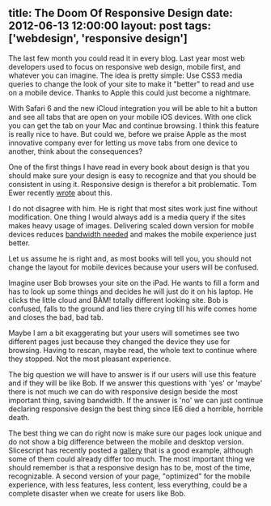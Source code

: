 title: The Doom Of Responsive Design
date: 2012-06-13 12:00:00
layout: post
tags: ['webdesign', 'responsive design']
---
The last few month you could read it in every blog. Last year most web developers used to 
focus on responsive web design, mobile first, and whatever you can imagine. The idea is 
pretty simple: Use CSS3 media queries to change the look of your site to make it "better"
 to read and use on a mobile device. Thanks to Apple this could just become a nightmare.
<!--MORE-->

With Safari 6 and the new iCloud integration you will be able to hit a button and see all
tabs that are open on your mobile iOS devices. With one click you can get the tab on your
Mac and continue browsing. I think this feature is really nice to have. But could we, 
before we praise Apple as the most innovative company ever for letting us move tabs from
one device to another, think about the consequences? 

One of the first things I have read in every book about design is that you should make 
sure your design is easy to recognize and that you should be consistent in using it. 
Responsive design is therefor a bit problematic. Tom Ewer recently [wrote][1] about this.

I do not disagree with him. He is right that most sites work just fine without 
modification. One thing I would always add is a media query if the sites makes heavy usage 
of images. Delivering scaled down version for mobile devices reduces [bandwidth needed][2] 
and makes the mobile experience just better.

Let us assume he is right and, as most books will tell you, you should not change the 
layout for mobile devices because your users will be confused.

Imagine user Bob browses your site on the iPad. He wants to fill a form and has to look 
up some things and decides he will just do it on his laptop. He clicks the little cloud 
and BÄM! totally different looking site. Bob is confused, falls to the ground and lies 
there crying till his wife comes home and closes the bad, bad tab.

Maybe I am a bit exaggerating but your users will sometimes see two different pages 
just because they changed the device they use for browsing. Having to rescan, maybe read, 
the whole text to continue where they stopped. Not the most pleasant experience.

The big question we will have to answer is if our users will use this feature and if they 
will be like Bob. If we answer this questions with 'yes' or 'maybe' there is not much we 
can do with responsive design beside the most important thing, saving bandwidth. If the 
answer is 'no' we can just continue declaring responsive design the best thing since IE6 
died a horrible, horrible death.

The best thing we can do right now is make sure our pages look unique and do not show a 
big difference between the mobile and desktop version. Slicescript has recently posted a 
[gallery][3] that is a good example, although some of them could already differ too much. 
The most important thing we should remember is that a responsive design has to be, most of 
the time, recognizable. A second version of your page, "optimized" for the mobile 
experience, with less features, less content, less everything, could be a complete 
disaster when we create for users like Bob.

[1]: http://managewp.com/5-reasons-why-responsive-design-is-not-worth-it
[2]: http://www.hopelesscom.de/2012/3/11/the_new_ipad_and_responsive_web_design.html
[3]: http://slicescript.com/10-blogs-with-excellent-responsive-web-designs/
